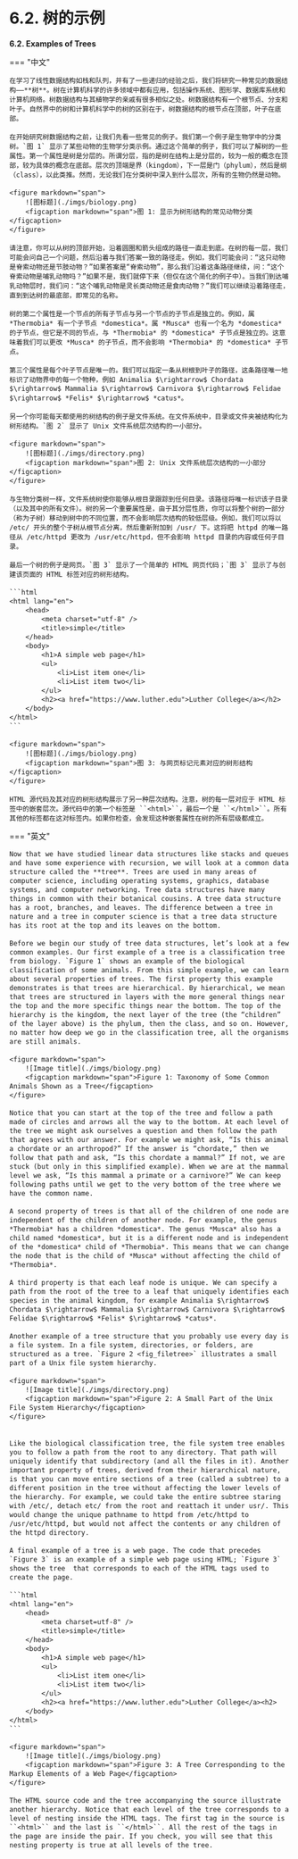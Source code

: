 # 6.2. 树的示例

**6.2. Examples of Trees**

=== "中文"

    在学习了线性数据结构如栈和队列，并有了一些递归的经验之后，我们将研究一种常见的数据结构——**树**。树在计算机科学的许多领域中都有应用，包括操作系统、图形学、数据库系统和计算机网络。树数据结构与其植物学的亲戚有很多相似之处。树数据结构有一个根节点、分支和叶子。自然界中的树和计算机科学中的树的区别在于，树数据结构的根节点在顶部，叶子在底部。
    
    在开始研究树数据结构之前，让我们先看一些常见的例子。我们第一个例子是生物学中的分类树。`图 1` 显示了某些动物的生物学分类示例。通过这个简单的例子，我们可以了解树的一些属性。第一个属性是树是分层的。所谓分层，指的是树在结构上是分层的，较为一般的概念在顶部，较为具体的概念在底部。层次的顶端是界（kingdom），下一层是门（phylum），然后是纲（class），以此类推。然而，无论我们在分类树中深入到什么层次，所有的生物仍然是动物。
    
    <figure markdown="span">
        ![图标题](./imgs/biology.png)
        <figcaption markdown="span">图 1: 显示为树形结构的常见动物分类</figcaption>
    </figure>
    
    请注意，你可以从树的顶部开始，沿着圆圈和箭头组成的路径一直走到底。在树的每一层，我们可能会问自己一个问题，然后沿着与我们答案一致的路径走。例如，我们可能会问：“这只动物是脊索动物还是节肢动物？”如果答案是“脊索动物”，那么我们沿着这条路径继续，问：“这个脊索动物是哺乳动物吗？”如果不是，我们就停下来（但仅在这个简化的例子中）。当我们到达哺乳动物层时，我们问：“这个哺乳动物是灵长类动物还是食肉动物？”我们可以继续沿着路径走，直到到达树的最底部，即常见的名称。
    
    树的第二个属性是一个节点的所有子节点与另一个节点的子节点是独立的。例如，属 *Thermobia* 有一个子节点 *domestica*。属 *Musca* 也有一个名为 *domestica* 的子节点，但它是不同的节点，与 *Thermobia* 的 *domestica* 子节点是独立的。这意味着我们可以更改 *Musca* 的子节点，而不会影响 *Thermobia* 的 *domestica* 子节点。
    
    第三个属性是每个叶子节点是唯一的。我们可以指定一条从树根到叶子的路径，这条路径唯一地标识了动物界中的每一个物种，例如 Animalia $\rightarrow$ Chordata $\rightarrow$ Mammalia $\rightarrow$ Carnivora $\rightarrow$ Felidae $\rightarrow$ *Felis* $\rightarrow$ *catus*。
    
    另一个你可能每天都使用的树结构的例子是文件系统。在文件系统中，目录或文件夹被结构化为树形结构。`图 2` 显示了 Unix 文件系统层次结构的一小部分。
    
    <figure markdown="span">
        ![图标题](./imgs/directory.png)
        <figcaption markdown="span">图 2: Unix 文件系统层次结构的一小部分</figcaption>
    </figure>
    
    与生物分类树一样，文件系统树使你能够从根目录跟踪到任何目录。该路径将唯一标识该子目录（以及其中的所有文件）。树的另一个重要属性是，由于其分层性质，你可以将整个树的一部分（称为子树）移动到树中的不同位置，而不会影响层次结构的较低层级。例如，我们可以将以 /etc/ 开头的整个子树从根节点分离，然后重新附加到 /usr/ 下。这将把 httpd 的唯一路径从 /etc/httpd 更改为 /usr/etc/httpd，但不会影响 httpd 目录的内容或任何子目录。
    
    最后一个树的例子是网页。`图 3` 显示了一个简单的 HTML 网页代码；`图 3` 显示了与创建该页面的 HTML 标签对应的树形结构。
    
    ```html
    <html lang="en">
        <head>
            <meta charset="utf-8" />
            <title>simple</title>
        </head>
        <body>
            <h1>A simple web page</h1>
            <ul>
                <li>List item one</li>
                <li>List item two</li>
            </ul>
            <h2><a href="https://www.luther.edu">Luther College</a></h2>
        </body>
    </html>
    ```
    
    <figure markdown="span">
        ![图标题](./imgs/biology.png)
        <figcaption markdown="span">图 3: 与网页标记元素对应的树形结构</figcaption>
    </figure>
    
    HTML 源代码及其对应的树形结构展示了另一种层次结构。注意，树的每一层对应于 HTML 标签中的嵌套层次。源代码中的第一个标签是 ``<html>``，最后一个是 ``</html>``。所有其他的标签都在这对标签内。如果你检查，会发现这种嵌套属性在树的所有层级都成立。
    

=== "英文"

    Now that we have studied linear data structures like stacks and queues and have some experience with recursion, we will look at a common data structure called the **tree**. Trees are used in many areas of computer science, including operating systems, graphics, database systems, and computer networking. Tree data structures have many things in common with their botanical cousins. A tree data structure has a root, branches, and leaves. The difference between a tree in nature and a tree in computer science is that a tree data structure has its root at the top and its leaves on the bottom.
    
    Before we begin our study of tree data structures, let’s look at a few common examples. Our first example of a tree is a classification tree from biology. `Figure 1` shows an example of the biological classification of some animals. From this simple example, we can learn about several properties of trees. The first property this example demonstrates is that trees are hierarchical. By hierarchical, we mean that trees are structured in layers with the more general things near the top and the more specific things near the bottom. The top of the hierarchy is the kingdom, the next layer of the tree (the “children” of the layer above) is the phylum, then the class, and so on. However, no matter how deep we go in the classification tree, all the organisms are still animals.
            
    <figure markdown="span">
        ![Image title](./imgs/biology.png)
        <figcaption markdown="span">Figure 1: Taxonomy of Some Common Animals Shown as a Tree</figcaption>
    </figure>
    
    Notice that you can start at the top of the tree and follow a path made of circles and arrows all the way to the bottom. At each level of the tree we might ask ourselves a question and then follow the path that agrees with our answer. For example we might ask, “Is this animal a chordate or an arthropod?” If the answer is “chordate,” then we follow that path and ask, “Is this chordate a mammal?” If not, we are stuck (but only in this simplified example). When we are at the mammal level we ask, “Is this mammal a primate or a carnivore?” We can keep following paths until we get to the very bottom of the tree where we have the common name.
    
    A second property of trees is that all of the children of one node are independent of the children of another node. For example, the genus *Thermobia* has a children *domestica*. The genus *Musca* also has a child named *domestica*, but it is a different node and is independent of the *domestica* child of *Thermobia*. This means that we can change the node that is the child of *Musca* without affecting the child of *Thermobia*.
    
    A third property is that each leaf node is unique. We can specify a path from the root of the tree to a leaf that uniquely identifies each species in the animal kingdom, for example Animalia $\rightarrow$ Chordata $\rightarrow$ Mammalia $\rightarrow$ Carnivora $\rightarrow$ Felidae $\rightarrow$ *Felis* $\rightarrow$ *catus*.
    
    Another example of a tree structure that you probably use every day is a file system. In a file system, directories, or folders, are structured as a tree. `Figure 2 <fig_filetree>` illustrates a small part of a Unix file system hierarchy.
            
    <figure markdown="span">
        ![Image title](./imgs/directory.png)
        <figcaption markdown="span">Figure 2: A Small Part of the Unix File System Hierarchy</figcaption>
    </figure>
       
    
    Like the biological classification tree, the file system tree enables you to follow a path from the root to any directory. That path will  uniquely identify that subdirectory (and all the files in it). Another important property of trees, derived from their hierarchical nature, is that you can move entire sections of a tree (called a subtree) to a different position in the tree without affecting the lower levels of the hierarchy. For example, we could take the entire subtree staring with /etc/, detach etc/ from the root and reattach it under usr/. This would change the unique pathname to httpd from /etc/httpd to /usr/etc/httpd, but would not affect the contents or any children of the httpd directory.
    
    A final example of a tree is a web page. The code that precedes `Figure 3` is an example of a simple web page using HTML; `Figure 3` shows the tree  that corresponds to each of the HTML tags used to create the page.
    
    ```html
    <html lang="en">
        <head>
            <meta charset=utf-8" />
            <title>simple</title>
        </head>
        <body>
            <h1>A simple web page</h1>
            <ul>
                <li>List item one</li>
                <li>List item two</li>
            </ul>
            <h2><a href="https://www.luther.edu">Luther College</a><h2>
        </body>
    </html>
    ```
            
    <figure markdown="span">
        ![Image title](./imgs/biology.png)
        <figcaption markdown="span">Figure 3: A Tree Corresponding to the Markup Elements of a Web Page</figcaption>
    </figure>
    
    The HTML source code and the tree accompanying the source illustrate another hierarchy. Notice that each level of the tree corresponds to a level of nesting inside the HTML tags. The first tag in the source is ``<html>`` and the last is ``</html>``. All the rest of the tags in the page are inside the pair. If you check, you will see that this nesting property is true at all levels of the tree.
    
